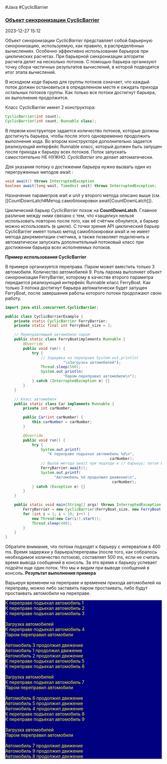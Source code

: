 #Java #CyclicBarrier
### [Объект синхронизации CyclicBarrier](https://java-online.ru/concurrent-synchronizers.xhtml) ###

2023-12-27 15:12

Объект синхронизации _CyclicBarrier_ представляет собой барьерную синхронизацию, используемую, как правило, в распределённых вычислениях. Особенно эффективно использование барьеров при циклических расчетах. При барьерной синхронизации алгоритм расчета делят на несколько потоков. С помощью барьера организуют точку сбора частичных результатов вычислений, в которой подводится итог этапа вычислений.

В исходном коде барьер для группы потоков означает, что каждый поток должен остановиться в определенном месте и ожидать прихода остальных потоков группы. Как только все потоки достигнут барьера, их выполнение продолжится.

Класс CyclicBarrier имеет 2 конструктора:
```java
CyclicBarrier(int count);
CyclicBarrier(int count, Runnable class);
```
В первом конструкторе задается количество потоков, которые должны достигнуть барьера, чтобы после этого одновременно продолжить выполнение кода. Во втором конструкторе дополнительно задается реализующий интерфейс Runnable класс, который должен быть запущен после прихода к барьеру всех потоков. Поток запускать самостоятельно НЕ НУЖНО. _CyclicBarrier_ это делает автоматически.

Для указания потоку о достижении барьера нужно вызвать один из перегруженных методов await :
```java
void await() throws InterruptedException 
boolean await(long wait, TimeUnit unit) throws InterruptedException;
```
Назначение параметров wait и unit у второго метода описано выше (см. [[CountDownLatch#Метод самоблокировки await|CountDownLatch]]).

Циклический барьер _CyclicBarrier_ похож на **CountDownLatch**. Главное различие между ними связано с тем, что «защелку» нельзя использовать повторно после того, как её счётчик обнулится, а барьер можно использовать (в цикле). С точки зрения API циклический барьер CyclicBarrier имеет только метод самоблокировки await и не имеет метода декрементации счетчика, а также позволяет подключить и автоматически запускать дополнительный потоковый класс при достижении барьера всех исполняемых потоков.

**Пример использования CyclicBarrier**

В примере организуется переправа. Паром может вместить только 3 автомобиля. Количество автомобилей 9. Роль парома выполняет объект синхронизации FerryBarrier, которому в качестве второго параметра передается реализующий интерфейс Runnable класс FerryBoat. Как только 3 потока достигнут барьера автоматически будет запущен FerryBoat, после завершения работы которого потоки продолжают свою работу.
```java
import java.util.concurrent.CyclicBarrier;

public class CyclicBarrierExample {
    private static CyclicBarrier FerryBarrier;
    private static final int FerryBoat_size = 3;

    // Переправляющий автомобили паром
    public static class FerryBoatimplements Runnable {
        @Override
        public void run() {
            try {
                // Задержка на переправе System.out.println(
                          "\nЗагрузка автомобилей");
                Thread.sleep(500);
                System.out.println(
                          "Паром переправил автомобили\n");
            } catch (InterruptedException e) {}
        }
    }

    // Класс автомобиля
    public static class Car implements Runnable {
        private int carNumber;

        public Car(int carNumber) {
            this.carNumber = carNumber;
        }

        @Override
        public void run() {
            try {
                System.out.printf(
                   "К переправе подъехал автомобиль %d\n",
                                               carNumber);
                // Вызов метода await при подходе к // барьеру; поток блокируется в ожидании // прихода остальных потоков
                FerryBarrier.await();
                System.out.printf(
                      "Автомобиль %d продолжил движение\n",
                                                carNumber);
            } catch (Exception e) {}
        }
    }

    public static void main(String[] args) throws InterruptedException {
        FerryBarrier = new CyclicBarrier(FerryBoat_size, new FerryBoat());
        for (int i = 1; i < 10; i++) {
            new Thread(new Car(i)).start();
            Thread.sleep(400);
        }
    }
}
```
Обратите внимание, что потоки подходят к барьеру с интервалом в 400 ms. Время задержки у барьера/переправы (после того, как собралось необходимое количество потоков), составляет 500 ms, если не считать время вывода сообщений в консоль. За это время к барьеру успевает подойти еще один поток. Что мы и видим при выводе сообщений в консоль.
**Результат выполнения примера**

Варьируя временем на переправе и временем прихода автомобилей на переправу, можно либо заставить паром простаивать, либо будут простаивать автомобили на переправе.
<p style="background-color: navy; color: yellow">
К переправе подъехал автомобиль 1<br>
К переправе подъехал автомобиль 2<br>
К переправе подъехал автомобиль 3<br>
<br>
Загрузка автомобилей<br>
К переправе подъехал автомобиль 4<br>
Паром переправил автомобили<br>
<br>
Автомобиль 3 продолжил движение<br>
Автомобиль 1 продолжил движение<br>
Автомобиль 2 продолжил движение<br>
К переправе подъехал автомобиль 5<br>
К переправе подъехал автомобиль 6<br>
<br>
Загрузка автомобилей<br>
К переправе подъехал автомобиль 7<br>
Паром переправил автомобили<br>
<br>
Автомобиль 6 продолжил движение<br>
Автомобиль 5 продолжил движение<br>
Автомобиль 4 продолжил движение<br>
К переправе подъехал автомобиль 8<br>
К переправе подъехал автомобиль 9<br>
<br>
Загрузка автомобилей<br>
Паром переправил автомобили<br>
<br>
Автомобиль 7 продолжил движение<br>
Автомобиль 9 продолжил движение<br>
Автомобиль 8 продолжил движение</p>